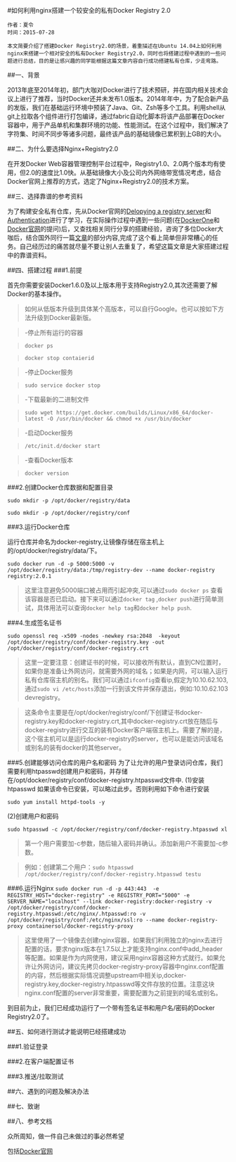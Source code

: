 #如何利用nginx搭建一个较安全的私有Docker Registry 2.0

    作者：夏令
    时间：2015-07-28

    本文简要介绍了搭建Docker Registry2.0的场景，着重描述在Ubuntu 14.04上如何利用nginx来搭建一个相对安全的私有Docker Registry2.0，同时也将搭建过程中遇到的一些问题进行总结，目的是让感兴趣的同学能根据这篇文章内容自行成功搭建私有仓库，少走弯路。

##一、背景

2013年底至2014年初，部门大咖对Docker进行了技术预研，并在国内相关技术会议上进行了推荐，当时Docker还并未发布1.0版本。2014年年中，为了配合新产品的发版，我们在基础运行环境中预装了Java、Git、Zsh等多个工具。利用shell从git上拉取各个组件进行打包编译，通过fabric自动化脚本将该产品部署在Docker容器中，用于产品单机和集群环境的功能、性能测试。在这个过程中，我们解决了字符集、时间不同步等诸多问题，最终该产品的基础镜像已累积到上GB的大小。

##二、为什么要选择Nginx+Registry2.0

在开发Docker Web容器管理控制平台过程中，Registry1.0、2.0两个版本均有使用，但2.0的速度比1.0快。从基础镜像大小及公司内外网络带宽情况考虑，结合Docker官网上推荐的方式，选定了Nginx+Registry2.0的技术方案。

##三、选择靠谱的参考资料

为了构建安全私有仓库，先从Docker官网的[Delopying a registry server](https://docs.docker.com/registry/deploying/)和[Authentication](https://docs.docker.com/registry/authentication/)进行了学习，在实际操作过程中遇到一些问题(在[DockerOne](http://dockone.io/question/436)和[Docker官网](https://github.com/docker/docker-registry/issues/1023)的提问)后，又查找相关同行分享的搭建经验，咨询了多位Docker大咖后，结合国外同行一篇[文章](http://mpas.github.io/post/2015/06/docker-setup-registry/)的部分内容,完成了这个看上简单但非常糟心的任务。自己经历过的痛苦就尽量不要让别人去重复了，希望这篇文章是大家搭建过程中的靠谱资料。

##四、搭建过程
###1.前提

首先你需要安装Docker1.6.0及以上版本用于支持Registry2.0,其次还需要了解Docker的基本操作。

>如何从低版本升级到具体某个高版本，可以自行Google。也可以按如下方法升级到Docker最新版。

>-停止所有运行的容器

>`docker ps`

>`docker stop contaierid`

>-停止Docker服务

>`sudo service docker stop`

>-下载最新的二进制文件

>`sudo wget https://get.docker.com/builds/Linux/x86_64/docker-latest -O /usr/bin/docker && chmod +x /usr/bin/docker`

>-启动Docker服务

>`/etc/init.d/docker start`

>-查看Docker版本

>`docker version`


###2.创建Docker仓库数据和配置目录

`sudo mkdir -p /opt/docker/registry/data`

`sudo mkdir -p /opt/docker/registry/conf`


###3.运行Docker仓库

运行仓库并命名为docker-registry,让镜像存储在宿主机上的/opt/docker/registry/data/下。

`sudo docker run -d -p 5000:5000 -v /opt/docker/registry/data:/tmp/registry-dev --name docker-registry registry:2.0.1`

>这里注意避免5000端口被占用而引起冲突,可以通过`sudo docker ps` 查看该容器是否已启动。接下来可以通过`docker tag` ,`docker push`进行简单测试，具体用法可以查询`docker help tag`和`docker help push`.

###4.生成签名证书

`sudo openssl req -x509 -nodes -newkey rsa:2048  -keyout /opt/docker/registry/conf/docker-registry.key -out /opt/docker/registry/conf/docker-registry.crt`

>这里一定要注意：创建证书的时候，可以接收所有默认，直到CN位置时，如果你是准备让外网访问，就需要外网的域名；如果是内网，可以输入运行私有仓库宿主机的别名。我们可以通过`ifconfig`查看ip,假定为10.10.62.103,通过`sudo vi /etc/hosts`添加一行到该文件并保存退出，例如:10.10.62.103 devregistry。

>这条命令主要是在/opt/docker/registry/conf/下创建证书docker-registry.key和docker-registry.crt,其中docker-registry.crt放在随后与docker-registry进行交互的装有Docker客户端宿主机上。需要了解的是，这个宿主机可以是运行docker-registry的server，也可以是能访问该域名或别名的装有docker的其他server。


###5.创建能够访问仓库的用户名和密码
为了让允许的用户登录访问仓库，我们需要利用htpasswd创建用户和密码，并存储在/opt/docker/registry/conf/docker-registry.htpasswd文件中.
(1)安装htpasswd
如果该命令已安装，可以略过此步。否则利用如下命令进行安装

`sudo yum install httpd-tools -y`

(2)创建用户和密码

`sudo htpasswd -c /opt/docker/registry/conf/docker-registry.htpasswd xl` 

>第一个用户需要加-c参数，随后输入密码并确认。添加新用户不需要加-c参数。

>例如：创建第二个用户：`sudo htpasswd /opt/docker/registry/conf/docker-registry.htpasswd testu`

###6.运行Nginx
`sudo docker run -d -p 443:443  -e REGISTRY_HOST="docker-registry" -e REGISTRY_PORT="5000" -e SERVER_NAME="localhost" --link docker-registry:docker-registry -v /opt/docker/registry/conf/docker-registry.htpasswd:/etc/nginx/.htpasswd:ro -v /opt/docker/registry/conf:/etc/nginx/ssl:ro --name docker-registry-proxy containersol/docker-registry-proxy`

>这里使用了一个镜像去创建nginx容器，如果我们利用独立的nginx去进行配置的话，要求nginx版本在1.7.5以上才能支持nginx.conf中add_header等配置。如果是作为内网使用，建议采用nginx容器这种方式就行。如果允许让外网访问，建议先拷贝docker-registry-proxy容器中nginx.conf配置的内容，然后根据实际情况调整upstream中相关ip,docker-registry.key,docker-registry.htpasswd等文件存放的位置。注意这块nginx.conf配置的server非常重要，需要配置为之前提到的域名或别名。


到目前为止，我们已经成功运行了一个带有签名证书和用户名/密码的Docker Registry2.0了。

##五、如何进行测试才能说明已经搭建成功

###1.验证登录


###2.在客户端配置证书


###3.推送/拉取测试



##六、遇到的问题及解决办法


##七、致谢

##八、参考文档



























众所周知，做一件自己未做过的事必然希望

包括[Docker官网](http)